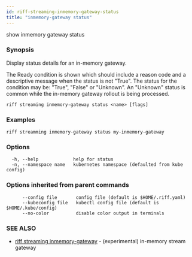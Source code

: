 ```yaml
---
id: riff-streaming-inmemory-gateway-status
title: "inmemory-gateway status"
---
```

show inmemory gateway status

### Synopsis

Display status details for an in-memory gateway.

The Ready condition is shown which should include a reason code and a
descriptive message when the status is not "True". The status for the condition
may be: "True", "False" or "Unknown". An "Unknown" status is common while the
in-memory gateway rollout is being processed.

```
riff streaming inmemory-gateway status <name> [flags]
```

### Examples

```
riff streamming inmemory-gateway status my-inmemory-gateway
```

### Options

```
  -h, --help             help for status
  -n, --namespace name   kubernetes namespace (defaulted from kube config)
```

### Options inherited from parent commands

```
      --config file       config file (default is $HOME/.riff.yaml)
      --kubeconfig file   kubectl config file (default is $HOME/.kube/config)
      --no-color          disable color output in terminals
```

### SEE ALSO

* [riff streaming inmemory-gateway](riff_streaming_inmemory-gateway.md)	 - (experimental) in-memory stream gateway


